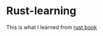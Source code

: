 # Rust-learning

This is what I learned from [rust book](https://doc.rust-lang.org/book/2018-edition/index.html)
